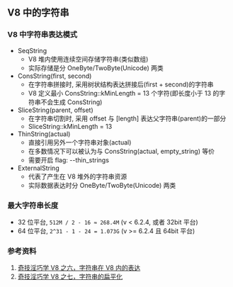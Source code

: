 ## V8 中的字符串

### V8 中字符串表达模式
* SeqString
    * V8 堆内使用连续空间存储字符串(类似数组)
    * 实际存储是分 OneByte/TwoByte(Unicode) 两类
* ConsString(first, second)
    * 在字符串拼接时, 采用树状结构表达拼接后(first + second)的字符串
    * V8 定义最小 ConsString::kMinLength = 13 个字符(即长度小于 13 的字符串不会生成 ConsString)
* SliceString(parent, offset)
    * 在字符串切割时, 采用 offset 与 [length] 表达父字符串(parent)的一部分
    * SliceString::kMinLength = 13
* ThinString(actual)
    * 直接引用另外一个字符串对象(actual)
    * 在多数情况下可以被认为与 ConsString(actual, empty_string) 等价
    * 需要开启 flag: --thin_strings
* ExternalString
    * 代表了产生在 V8 堆外的字符串资源
    * 实际数据表达时分 OneByte/TwoByte(Unicode) 两类

### 最大字符串长度
* 32 位平台, `512M / 2 - 16 ≈ 268.4M` (v < 6.2.4, 或者 32bit 平台)
* 64 位平台, `2^31 - 1 - 24 = 1.073G` (v >= 6.2.4 且 64bit 平台)

### 参考资料
1. [奇技淫巧学 V8 之六，字符串在 V8 内的表达](https://zhuanlan.zhihu.com/p/28883711)
2. [奇技淫巧学 V8 之七，字符串的扁平化](https://zhuanlan.zhihu.com/p/28907384)
